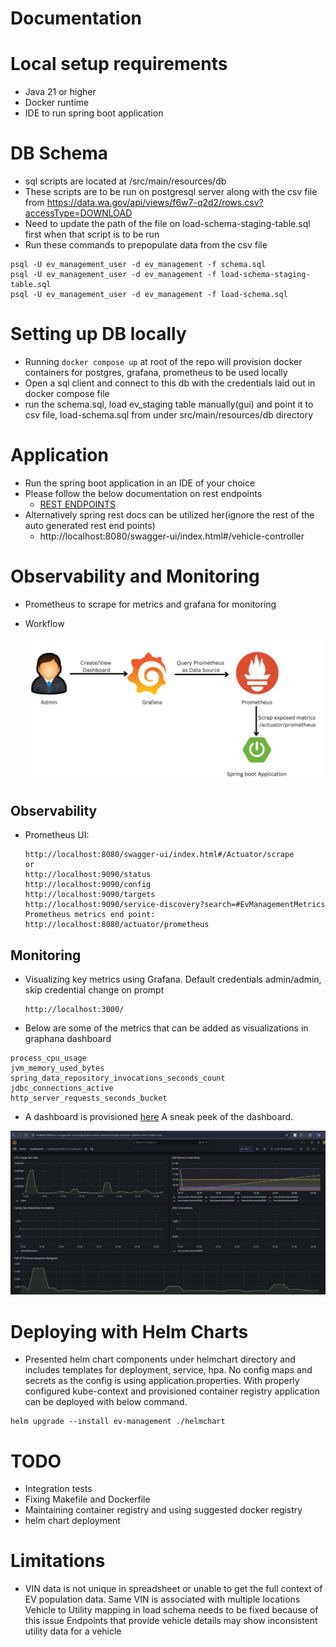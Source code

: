 # Documentation

# Local setup requirements
* Java 21 or higher
* Docker runtime
* IDE to run spring boot application

# DB Schema 
* sql scripts are located at /src/main/resources/db
* These scripts are to be run on postgresql server along with the csv file from https://data.wa.gov/api/views/f6w7-q2d2/rows.csv?accessType=DOWNLOAD
* Need to update the path of the file on load-schema-staging-table.sql first when that script is to be run
* Run these commands to prepopulate data from the csv file
```
psql -U ev_management_user -d ev_management -f schema.sql
psql -U ev_management_user -d ev_management -f load-schema-staging-table.sql
psql -U ev_management_user -d ev_management -f load-schema.sql
```
# Setting up DB locally
* Running `docker compose up` at root of the repo will provision docker containers for postgres, grafana, prometheus to be used locally
* Open a sql client and connect to this db with the credentials laid out in docker compose file
* run the schema.sql, load ev_staging table manually(gui) and point it to csv file, load-schema.sql from under src/main/resources/db directory
 
# Application
* Run the spring boot application in an IDE of your choice
* Please follow the below documentation on rest endpoints
  * [REST ENDPOINTS](rest.md)
* Alternatively spring rest docs can be utilized her(ignore the rest of the auto generated rest end points)
  * http://localhost:8080/swagger-ui/index.html#/vehicle-controller
 
# Observability and Monitoring
* Prometheus to scrape for metrics and grafana for monitoring
* Workflow

  ![img.png](rdme_obs_mon_img.png)

## Observability
* Prometheus UI:
  ```
  http://localhost:8080/swagger-ui/index.html#/Actuator/scrape
  or
  http://localhost:9090/status
  http://localhost:9090/config
  http://localhost:9090/targets
  http://localhost:9090/service-discovery?search=#EvManagementMetrics
  Prometheus metrics end point: http://localhost:8080/actuator/prometheus
  ```
## Monitoring
* Visualizing key metrics using Grafana. 
  Default credentials admin/admin, skip credential change on prompt
  ``` 
  http://localhost:3000/
  ```
* Below are some of the metrics that can be added as visualizations in graphana dashboard 
```
process_cpu_usage
jvm_memory_used_bytes
spring_data_repository_invocations_seconds_count
jdbc_connections_active
http_server_requests_seconds_bucket
```
* A dashboard is provisioned [here](http://localhost:3000/d/ev-management-metrics/application-metrics-dashboard?orgId=1&refresh=5s&from=now-15m&to=now)
  A sneak peek of the dashboard.
 
 ![img_1.png](rdme_grafana_dashboard_local.png)


# Deploying with Helm Charts
* Presented helm chart components under helmchart directory and includes templates for deployment, service, hpa. 
  No config maps and secrets as the config is using application.properties.
  With properly configured kube-context and provisioned container registry application can be deployed with below command.
```
helm upgrade --install ev-management ./helmchart 
```

# TODO
* Integration tests
* Fixing Makefile and Dockerfile
* Maintaining container registry and using suggested docker registry
* helm chart deployment
 
# Limitations
* VIN data is not unique in spreadsheet or unable to get the full context of EV population data.
  Same VIN is associated with multiple locations 
  Vehicle to Utility mapping in load schema needs to be fixed because of this issue
  Endpoints that provide vehicle details may show inconsistent utility data for a vehicle


